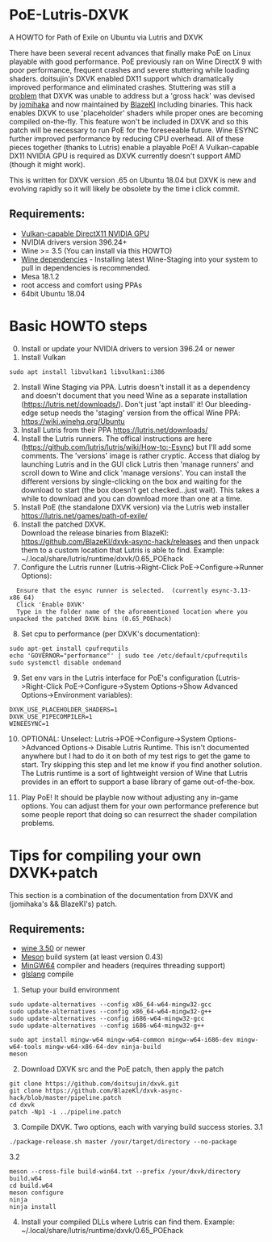 # PoE-Lutris-DXVK
A HOWTO for Path of Exile on Ubuntu via Lutris and DXVK

There have been several recent advances that finally make PoE on Linux playable with good performance.  PoE previously ran on Wine DirectX 9 with poor performance, frequent crashes and severe stuttering while loading shaders.  doitsujin's DXVK enabled DX11 support which dramatically improved performance and eliminated crashes.  Stuttering was still a [problem](https://github.com/doitsujin/dxvk/issues/464) that DXVK was unable to address but a 'gross hack' was devised by [jomihaka](https://github.com/jomihaka/dxvk-poe-hack) and now maintained by [BlazeKI](https://github.com/BlazeKl/dxvk-async-hack) including binaries.  This hack enables DXVK to use 'placeholder' shaders while proper ones are becoming compiled on-the-fly.  This feature won't be included in DXVK and so this patch will be necessary to run PoE for the foreseeable future.  Wine ESYNC further improved performance by reducing CPU overhead.  All of these pieces together (thanks to Lutris) enable a playable PoE!  A Vulkan-capable DX11 NVIDIA GPU is required as DXVK currently doesn't support AMD (though it might work).

This is written for DXVK version .65 on Ubuntu 18.04 but DXVK is new and evolving rapidly so it will likely be obsolete by the time i click commit.

## Requirements:

* [Vulkan-capable DirectX11 NVIDIA GPU](https://en.wikipedia.org/wiki/Vulkan_(API)#Compatibility)
* NVIDIA drivers version 396.24+
* Wine >= 3.5 (You can install via this HOWTO)
* [Wine dependencies](https://github.com/lutris/lutris/wiki/Wine) - Installing latest Wine-Staging into your system to pull in dependencies is recommended.
* Mesa 18.1.2
* root access and comfort using PPAs
* 64bit Ubuntu 18.04


# Basic HOWTO steps
0.  Install or update your NVIDIA drivers to version 396.24 or newer
1.  Install Vulkan 
```
sudo apt install libvulkan1 libvulkan1:i386 
```
2.  Install Wine Staging via PPA. Lutris doesn't install it as a dependency and doesn't document that you need Wine as a separate installation (https://lutris.net/downloads/). Don't just 'apt install' it! Our bleeding-edge setup needs the 'staging' version from the offical Wine PPA: https://wiki.winehq.org/Ubuntu
3.  Install Lutris from their PPA https://lutris.net/downloads/
4.  Install the Lutris runners.  The offical instructions are here (https://github.com/lutris/lutris/wiki/How-to:-Esync) but I'll add some comments.  The 'versions' image is rather cryptic. Access that dialog by launching Lutris and in the GUI click Lutris then 'manage runners' and scroll down to Wine and click 'manage versions'. You can install the different versions by single-clicking on the box and waiting for the download to start (the box doesn't get checked...just wait). This takes a while to download and you can download more than one at a time.
5.  Install PoE (the standalone DXVK version) via the Lutris web installer https://lutris.net/games/path-of-exile/ 
6.  Install the patched DXVK.  
Download the release binaries from BlazeKI: https://github.com/BlazeKl/dxvk-async-hack/releases and then unpack them to a custom location that Lutris is able to find.  Example: ~/.local/share/lutris/runtime/dxvk/0.65_POEhack
7.  Configure the Lutris runner (Lutris->Right-Click PoE->Configure->Runner Options): 
```
  Ensure that the esync runner is selected.  (currently esync-3.13-x86_64)
  Click 'Enable DXVK'
  Type in the folder name of the aforementioned location where you unpacked the patched DXVK bins (0.65_POEhack)
```
8.  Set cpu to performance (per DXVK's documentation):
```
sudo apt-get install cpufrequtils
echo 'GOVERNOR="performance"' | sudo tee /etc/default/cpufrequtils
sudo systemctl disable ondemand
```
9.  Set env vars in the Lutris interface for PoE's configuration (Lutris->Right-Click PoE->Configure->System Options->Show Advanced Options->Environment variables):
```
DXVK_USE_PLACEHOLDER_SHADERS=1
DXVK_USE_PIPECOMPILER=1
WINEESYNC=1
```
10.  OPTIONAL: Unselect: Lutris->POE->Configure->System Options->Advanced Options-> Disable Lutris Runtime.  This isn't documented anywhere but I had to do it on both of my test rigs to get the game to start.  Try skipping this step and let me know if you find another solution.  The Lutris runtime is a sort of lightweight version of Wine that Lutris provides in an effort to support a base library of game out-of-the-box.

11.  Play PoE!  It should be playble now without adjusting any in-game options.  You can adjust them for your own performance preference but some people report that doing so can resurrect the shader compilation problems.


# Tips for compiling your own DXVK+patch
This section is a combination of the documentation from DXVK and (jomihaka's && BlazeKI's) patch.

## Requirements:
- [wine 3.50](https://www.winehq.org/) or newer
- [Meson](http://mesonbuild.com/) build system (at least version 0.43)
- [MinGW64](http://mingw-w64.org/) compiler and headers (requires threading support)
- [glslang](https://github.com/KhronosGroup/glslang) compile

1.  Setup your build environment
```
sudo update-alternatives --config x86_64-w64-mingw32-gcc
sudo update-alternatives --config x86_64-w64-mingw32-g++
sudo update-alternatives --config i686-w64-mingw32-gcc
sudo update-alternatives --config i686-w64-mingw32-g++
```
```
sudo apt install mingw-w64 mingw-w64-common mingw-w64-i686-dev mingw-w64-tools mingw-w64-x86-64-dev ninja-build 
meson 
```
2. Download DXVK src and the PoE patch, then apply the patch
```
git clone https://github.com/doitsujin/dxvk.git
git clone https://github.com/BlazeKl/dxvk-async-hack/blob/master/pipeline.patch
cd dxvk
patch -Np1 -i ../pipeline.patch
```
3.  Compile DXVK.  Two options, each with varying build success stories.
3.1
```
./package-release.sh master /your/target/directory --no-package
```
3.2
```
meson --cross-file build-win64.txt --prefix /your/dxvk/directory build.w64
cd build.w64
meson configure 
ninja
ninja install
```
4.  Install your compiled DLLs where Lutris can find them.  Example: ~/.local/share/lutris/runtime/dxvk/0.65_POEhack
